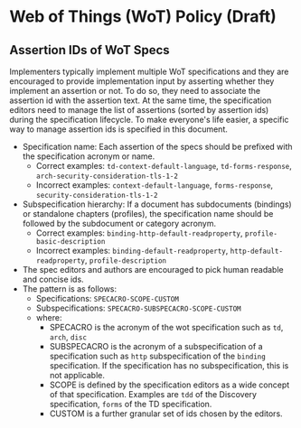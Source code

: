 # Web of Things (WoT) Policy (Draft)

## Assertion IDs of WoT Specs

Implementers typically implement multiple WoT specifications and they are encouraged to provide implementation input by asserting whether they implement an assertion or not.
To do so, they need to associate the assertion id with the assertion text.
At the same time, the specification editors need to manage the list of assertions (sorted by assertion ids) during the specification lifecycle.
To make everyone's life easier, a specific way to manage assertion ids is specified in this document.

- Specification name: Each assertion of the specs should be prefixed with the specification acronym or name.
  - Correct examples: `td-context-default-language`, `td-forms-response`, `arch-security-consideration-tls-1-2`
  - Incorrect examples: `context-default-language`, `forms-response`, `security-consideration-tls-1-2`
- Subspecification hierarchy: If a document has subdocuments (bindings) or standalone chapters (profiles), the specification name should be followed by the subdocument or category acronym.
  - Correct examples: `binding-http-default-readproperty`, `profile-basic-description`
  - Incorrect examples: `binding-default-readproperty`, `http-default-readproperty`, `profile-description`
- The spec editors and authors are encouraged to pick human readable and concise ids.
- The pattern is as follows:
  - Specifications: `SPECACRO-SCOPE-CUSTOM`
  - Subspecifications: `SPECACRO-SUBSPECACRO-SCOPE-CUSTOM`
  - where:
    - SPECACRO is the acronym of the wot specification such as `td`, `arch`, `disc`
    - SUBSPECACRO is the acronym of a subspecification of a specification such as `http` subspecification of the `binding` specification. If the specification has no subspecification, this is not applicable.
    - SCOPE is defined by the specification editors as a wide concept of that specification. Examples are `tdd` of the Discovery specification, `forms` of the TD specification.
    - CUSTOM is a further granular set of ids chosen by the editors.
